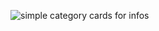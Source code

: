 ![simple category cards for infos](https://github.com/user-attachments/assets/6a673939-c84f-4722-aa86-068dd3106132)

